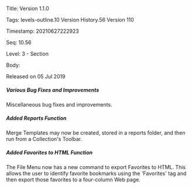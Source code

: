 Title:  Version 1.1.0

Tags:   levels-outline.10 Version History.56 Version 110

Timestamp: 20210627222923

Seq:    10.56

Level:  3 - Section

Body: 

Released on 05 Jul 2019
 
##### Various Bug Fixes and Improvements

Miscellaneous bug fixes and improvements. 

 
##### Added Reports Function

Merge Templates may now be created, stored in a reports folder, and then run from a Collection's Toolbar. 

 
##### Added Favorites to HTML Function

The File Menu now has a new command to export Favorites to HTML. This allows the user to identify favorite bookmarks using the 'Favorites' tag and then export those favorites to a four-column Web page.
